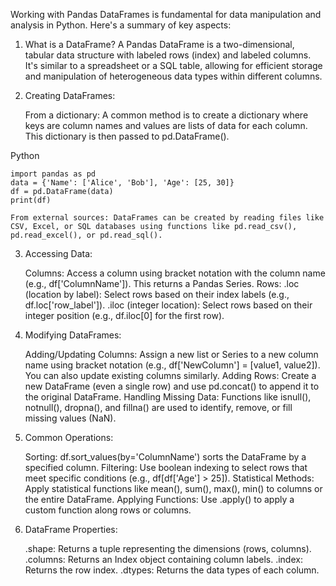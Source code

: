 
Working with Pandas DataFrames is fundamental for data manipulation and analysis in Python. Here's a summary of key aspects:
1. What is a DataFrame?
A Pandas DataFrame is a two-dimensional, tabular data structure with labeled rows (index) and labeled columns. It's similar to a spreadsheet or a SQL table, allowing for efficient storage and manipulation of heterogeneous data types within different columns. 
2. Creating DataFrames:

    From a dictionary: A common method is to create a dictionary where keys are column names and values are lists of data for each column. This dictionary is then passed to pd.DataFrame(). 

Python

    import pandas as pd
    data = {'Name': ['Alice', 'Bob'], 'Age': [25, 30]}
    df = pd.DataFrame(data)
    print(df)

    From external sources: DataFrames can be created by reading files like CSV, Excel, or SQL databases using functions like pd.read_csv(), pd.read_excel(), or pd.read_sql(). 

3. Accessing Data:

    Columns:
    Access a column using bracket notation with the column name (e.g., df['ColumnName']). This returns a Pandas Series.
    Rows:
        .loc (location by label): Select rows based on their index labels (e.g., df.loc['row_label']).
        .iloc (integer location): Select rows based on their integer position (e.g., df.iloc[0] for the first row). 

4. Modifying DataFrames:

    Adding/Updating Columns:
    Assign a new list or Series to a new column name using bracket notation (e.g., df['NewColumn'] = [value1, value2]). You can also update existing columns similarly.
    Adding Rows:
    Create a new DataFrame (even a single row) and use pd.concat() to append it to the original DataFrame.
    Handling Missing Data:
    Functions like isnull(), notnull(), dropna(), and fillna() are used to identify, remove, or fill missing values (NaN). 

5. Common Operations:

    Sorting: df.sort_values(by='ColumnName') sorts the DataFrame by a specified column.
    Filtering: Use boolean indexing to select rows that meet specific conditions (e.g., df[df['Age'] > 25]).
    Statistical Methods: Apply statistical functions like mean(), sum(), max(), min() to columns or the entire DataFrame.
    Applying Functions: Use .apply() to apply a custom function along rows or columns. 

6. DataFrame Properties:

    .shape: Returns a tuple representing the dimensions (rows, columns).
    .columns: Returns an Index object containing column labels.
    .index: Returns the row index.
    .dtypes: Returns the data types of each column.

